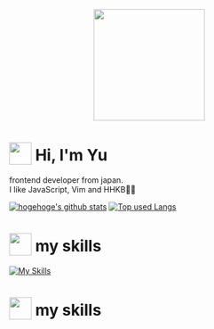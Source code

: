 <div align="center">
  <image width="200" src="https://user-images.githubusercontent.com/16290220/216816069-8211b320-bb87-4103-ab70-46b719b9aeb4.gif" />
</div>

# <img src="https://user-images.githubusercontent.com/16290220/216816339-2f0805ea-2880-48d8-bb60-dc68285319fe.gif" width="40" style="vertical-align: bottom;" /> Hi, I'm Yu 
frontend developer from japan.  
I like JavaScript, Vim and HHKB👨‍💻

[![hogehoge's github stats](https://github-readme-stats.vercel.app/api?username=Yuki-Sakaguchi&hide=contribs&count_private=true&show_icons=true)](https://github.com/Yuki-Sakaguchi/) [![Top used Langs](https://github-readme-stats.vercel.app/api/top-langs/?username=Yuki-Sakaguchi&layout=compact)](https://github.com/Yuki-Sakaguchi/)

# <img src="https://user-images.githubusercontent.com/16290220/216816264-5da31030-29d1-4753-a966-76d1133b03f8.gif" width="40" style="vertical-align: bottom;" /> my skills
[![My Skills](https://skillicons.dev/icons?theme=light&i=js,html,css,ts,jquery,threejs,nodejs,tailwind,java,react,nextjs,vue,nuxtjs,firebase,gcp,vite,graphql,apollo,gulp,webpack,vscode,vim,neovim,github,gitlab,flutter,docker,blender)](https://skillicons.dev)

# <img src="https://user-images.githubusercontent.com/16290220/216816267-f562f480-8cb0-4763-9c88-3d7088f23e37.gif" width="40" style="vertical-align: bottom;" /> my skills
